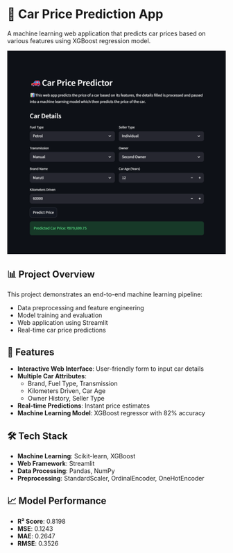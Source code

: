 # 🚗 Car Price Prediction App

A machine learning web application that predicts car prices based on various features using XGBoost regression model.

![Frontend](frontend.png)

## 📊 Project Overview

This project demonstrates an end-to-end machine learning pipeline:
- Data preprocessing and feature engineering
- Model training and evaluation  
- Web application using Streamlit
- Real-time car price predictions

## 🎯 Features

- **Interactive Web Interface**: User-friendly form to input car details
- **Multiple Car Attributes**: 
  - Brand, Fuel Type, Transmission
  - Kilometers Driven, Car Age
  - Owner History, Seller Type
- **Real-time Predictions**: Instant price estimates
- **Machine Learning Model**: XGBoost regressor with 82% accuracy

## 🛠️ Tech Stack

- **Machine Learning**: Scikit-learn, XGBoost
- **Web Framework**: Streamlit
- **Data Processing**: Pandas, NumPy
- **Preprocessing**: StandardScaler, OrdinalEncoder, OneHotEncoder

## 📈 Model Performance

- **R² Score**: 0.8198
- **MSE**: 0.1243
- **MAE**: 0.2647
- **RMSE**: 0.3526
